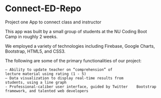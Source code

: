 # Connect-ED-Repo
Project one App to connect class and instructor

This app was built by a small group of students at the NU Coding Boot Camp in roughly 2 weeks. 

We employed a variety of technologies including Firebase, Google Charts, Bootstrap, HTML5, and CSS3. 

The following are some of the primary functionalities of our project:

	— Ability to update teacher on “comprehension” of
	lecture material using rating (1 - 5)
	— Data visualization to display real-time results from
	students, using a line graph
	- Professional-caliber user interface, guided by Twitter 	Bootstrap framework, and talented web developers	